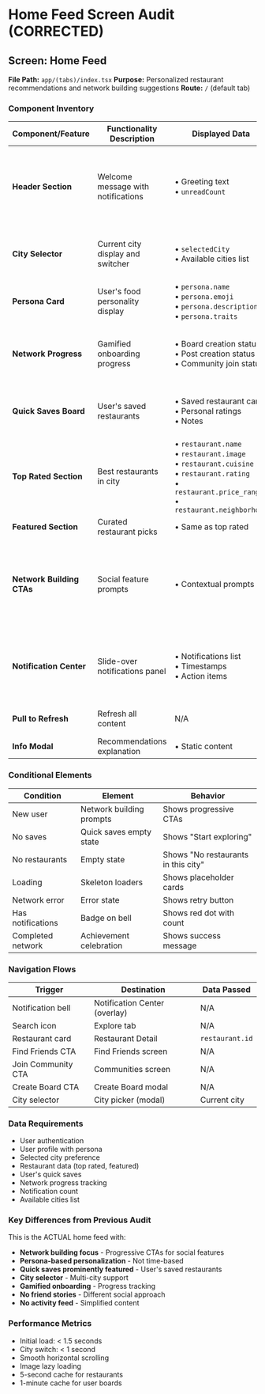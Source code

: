 # Home Feed Screen Audit (CORRECTED)

## Screen: Home Feed
**File Path:** `app/(tabs)/index.tsx`
**Purpose:** Personalized restaurant recommendations and network building suggestions
**Route:** `/` (default tab)

### Component Inventory

| Component/Feature | Functionality Description | Displayed Data | User Interactions | States |
|------------------|---------------------------|----------------|-------------------|---------|
| **Header Section** | Welcome message with notifications | • Greeting text<br>• `unreadCount` | • Tap bell: Open notification center<br>• Tap search: Navigate to explore | • Default<br>• Has notifications (badge) |
| **City Selector** | Current city display and switcher | • `selectedCity`<br>• Available cities list | • Tap: Open city selector<br>• Select city: Update content | • Default<br>• Loading<br>• Expanded |
| **Persona Card** | User's food personality display | • `persona.name`<br>• `persona.emoji`<br>• `persona.description`<br>• `persona.traits` | • Tap info: Show explanation | • Default<br>• No persona |
| **Network Progress** | Gamified onboarding progress | • Board creation status<br>• Post creation status<br>• Community join status | • View progress indicators | • Not started<br>• In progress<br>• Completed |
| **Quick Saves Board** | User's saved restaurants | • Saved restaurant cards<br>• Personal ratings<br>• Notes | • Tap restaurant: View detail<br>• Horizontal scroll | • Default<br>• Empty<br>• Loading |
| **Top Rated Section** | Best restaurants in city | • `restaurant.name`<br>• `restaurant.image`<br>• `restaurant.cuisine`<br>• `restaurant.rating`<br>• `restaurant.price_range`<br>• `restaurant.neighborhood` | • Tap card: View restaurant<br>• Tap save: Quick save<br>• Scroll horizontally | • Default<br>• Loading<br>• Empty |
| **Featured Section** | Curated restaurant picks | • Same as top rated | • Same as top rated | • Default<br>• Loading |
| **Network Building CTAs** | Social feature prompts | • Contextual prompts | • Find Friends: Navigate<br>• Join Community: Navigate<br>• Create Board: Navigate | • Default<br>• Completed |
| **Notification Center** | Slide-over notifications panel | • Notifications list<br>• Timestamps<br>• Action items | • Tap notification: Navigate<br>• Swipe: Dismiss<br>• Close: Hide panel | • Hidden<br>• Visible |
| **Pull to Refresh** | Refresh all content | N/A | • Pull down: Refresh | • Idle<br>• Refreshing |
| **Info Modal** | Recommendations explanation | • Static content | • Close: Dismiss | • Hidden<br>• Visible |

### Conditional Elements

| Condition | Element | Behavior |
|-----------|---------|----------|
| New user | Network building prompts | Shows progressive CTAs |
| No saves | Quick saves empty state | Shows "Start exploring" |
| No restaurants | Empty state | Shows "No restaurants in this city" |
| Loading | Skeleton loaders | Shows placeholder cards |
| Network error | Error state | Shows retry button |
| Has notifications | Badge on bell | Shows red dot with count |
| Completed network | Achievement celebration | Shows success message |

### Navigation Flows

| Trigger | Destination | Data Passed |
|---------|-------------|-------------|
| Notification bell | Notification Center (overlay) | N/A |
| Search icon | Explore tab | N/A |
| Restaurant card | Restaurant Detail | `restaurant.id` |
| Find Friends CTA | Find Friends screen | N/A |
| Join Community CTA | Communities screen | N/A |
| Create Board CTA | Create Board modal | N/A |
| City selector | City picker (modal) | Current city |

### Data Requirements

- User authentication
- User profile with persona
- Selected city preference
- Restaurant data (top rated, featured)
- User's quick saves
- Network progress tracking
- Notification count
- Available cities list

### Key Differences from Previous Audit

This is the ACTUAL home feed with:
- **Network building focus** - Progressive CTAs for social features
- **Persona-based personalization** - Not time-based
- **Quick saves prominently featured** - User's saved restaurants
- **City selector** - Multi-city support
- **Gamified onboarding** - Progress tracking
- **No friend stories** - Different social approach
- **No activity feed** - Simplified content

### Performance Metrics

- Initial load: < 1.5 seconds
- City switch: < 1 second
- Smooth horizontal scrolling
- Image lazy loading
- 5-second cache for restaurants
- 1-minute cache for user boards
